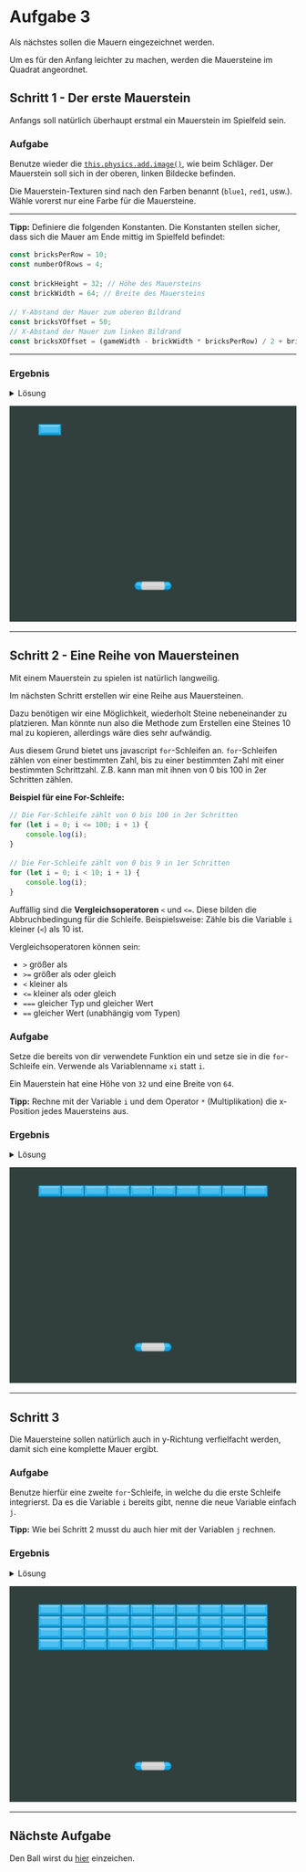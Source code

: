 # Aufgabe 3

Als nächstes sollen die Mauern eingezeichnet werden.

Um es für den Anfang leichter zu machen, werden die Mauersteine im Quadrat angeordnet.

## Schritt 1 - Der erste Mauerstein

Anfangs soll natürlich überhaupt erstmal ein Mauerstein im Spielfeld sein.

### Aufgabe

Benutze wieder die [`this.physics.add.image()`](https://photonstorm.github.io/phaser3-docs/Phaser.Physics.Arcade.Factory.html#image__anchor), wie beim Schläger. Der Mauerstein soll sich in der oberen, linken Bildecke befinden.

Die Mauerstein-Texturen sind nach den Farben benannt (`blue1`, `red1`, usw.). Wähle vorerst nur eine Farbe für die Mauersteine.

***

**Tipp:** Definiere die folgenden Konstanten. Die Konstanten stellen sicher, dass sich die Mauer am Ende mittig im Spielfeld befindet:

```javascript
const bricksPerRow = 10; 
const numberOfRows = 4;

const brickHeight = 32; // Höhe des Mauersteins
const brickWidth = 64; // Breite des Mauersteins

// Y-Abstand der Mauer zum oberen Bildrand
const bricksYOffset = 50;
// X-Abstand der Mauer zum linken Bildrand
const bricksXOffset = (gameWidth - brickWidth * bricksPerRow) / 2 + brickWidth / 2;
```

***

### Ergebnis

<details>
<summary>Lösung</summary>

**In der `create`-Funktion:**

```javascript
this.physics.add.image(bricksXOffset, bricksYOffset, atlasKey, "blue1");
```

***
</details>

![Ein Mauerstein in der linken Ecke](Aufgabe3-1.png)

***

## Schritt 2 - Eine Reihe von Mauersteinen

Mit einem Mauerstein zu spielen ist natürlich langweilig.

Im nächsten Schritt erstellen wir eine Reihe aus Mauersteinen.

Dazu benötigen wir eine Möglichkeit, wiederholt Steine nebeneinander zu platzieren. Man könnte nun also die Methode zum Erstellen eine Steines 10 mal zu kopieren, allerdings wäre dies sehr aufwändig.

Aus diesem Grund bietet uns javascript `for`-Schleifen an. `for`-Schleifen zählen von einer bestimmten Zahl, bis zu einer bestimmten Zahl mit einer bestimmten Schrittzahl. Z.B. kann man mit ihnen von 0 bis 100 in 2er Schritten zählen.

**Beispiel für eine For-Schleife:**

```javascript
// Die For-Schleife zählt von 0 bis 100 in 2er Schritten
for (let i = 0; i <= 100; i + 1) {
    console.log(i);
}

// Die For-Schleife zählt von 0 bis 9 in 1er Schritten
for (let i = 0; i < 10; i + 1) {
    console.log(i);
}
```

Auffällig sind die **Vergleichsoperatoren** `<` und `<=`. Diese bilden die Abbruchbedingung für die Schleife. Beispielsweise: Zähle bis die Variable `i` kleiner (`<`) als 10 ist.

Vergleichsoperatoren können sein:
- `>` größer als
- `>=` größer als oder gleich
- `<` kleiner als
- `<=` kleiner als oder gleich
- `===` gleicher Typ und gleicher Wert
- `==` gleicher Wert (unabhängig vom Typen)

### Aufgabe

Setze die bereits von dir verwendete Funktion ein und setze sie in die `for`-Schleife ein. Verwende als Variablenname `xi` statt `i`.

Ein Mauerstein hat eine Höhe von `32` und eine Breite von `64`.

**Tipp:** Rechne mit der Variable `i` und dem Operator `*` (Multiplikation) die x-Position jedes Mauersteins aus.

### Ergebnis

<details>
<summary>Lösung</summary>

```javascript
for (let xi = 0; xi < bricksPerRow; xi++) {
    this.physics.add.image(bricksXOffset + xi * brickWidth, bricksYOffset, atlasKey, "blue1");
}
```

***
</details>

![Eine Reihe von Mauersteinen](Aufgabe3-2.png)

***

## Schritt 3

Die Mauersteine sollen natürlich auch in y-Richtung verfielfacht werden, damit sich eine komplette Mauer ergibt.

### Aufgabe

Benutze hierfür eine zweite `for`-Schleife, in welche du die erste Schleife integrierst. Da es die Variable `i` bereits gibt, nenne die neue Variable einfach `j`.

**Tipp:** Wie bei Schritt 2 musst du auch hier mit der Variablen `j` rechnen.

### Ergebnis

<details>
<summary>Lösung</summary>

```javascript
for (let xj = 0; xj < numberOfRows; xj++) {
    for (let xi = 0; xi < bricksPerRow; xi++) {
        this.physics.add.image(bricksXOffset + xi * brickWidth, bricksYOffset + xj * brickHeight, atlasKey, "blue1");
    }
}
```

***
</details>

![Die fertige Mauer](Aufgabe3-3.png)

***

## Nächste Aufgabe

Den Ball wirst du [hier](Aufgabe4.md) einzeichen.